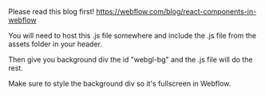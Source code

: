 Please read this blog first!
https://webflow.com/blog/react-components-in-webflow

You will need to host this .js file somewhere and include the .js file from the assets folder in your header.

Then give you background div the id "webgl-bg" and the .js file will do the rest.

Make sure to style the background div so it's fullscreen in Webflow.